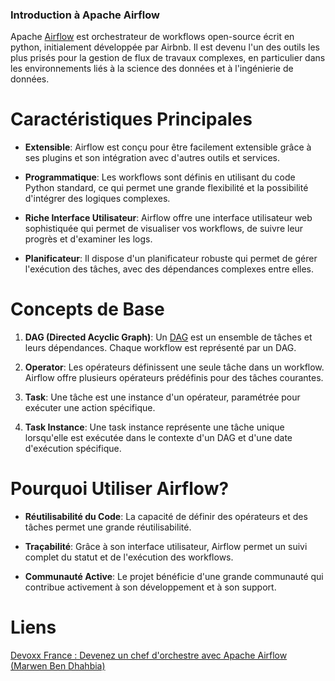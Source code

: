 ### Introduction à Apache Airflow

Apache [Airflow](https://fr.wikipedia.org/wiki/Apache_Airflow) est orchestrateur de workflows open-source écrit en python, initialement développée par Airbnb. Il est devenu l'un des outils les plus prisés pour la gestion de flux de travaux complexes, en particulier dans les environnements liés à la science des données et à l'ingénierie de données.

# Caractéristiques Principales

- **Extensible**: Airflow est conçu pour être facilement extensible grâce à ses plugins et son intégration avec d'autres outils et services.
  
- **Programmatique**: Les workflows sont définis en utilisant du code Python standard, ce qui permet une grande flexibilité et la possibilité d'intégrer des logiques complexes.

- **Riche Interface Utilisateur**: Airflow offre une interface utilisateur web sophistiquée qui permet de visualiser vos workflows, de suivre leur progrès et d'examiner les logs.

- **Planificateur**: Il dispose d'un planificateur robuste qui permet de gérer l'exécution des tâches, avec des dépendances complexes entre elles.

# Concepts de Base

1. **DAG (Directed Acyclic Graph)**: Un [DAG](https://fr.wikipedia.org/wiki/Graphe_orient%C3%A9_acyclique) est un ensemble de tâches et leurs dépendances. Chaque workflow est représenté par un DAG.
   
2. **Operator**: Les opérateurs définissent une seule tâche dans un workflow. Airflow offre plusieurs opérateurs prédéfinis pour des tâches courantes.
  
3. **Task**: Une tâche est une instance d'un opérateur, paramétrée pour exécuter une action spécifique.
  
4. **Task Instance**: Une task instance représente une tâche unique lorsqu'elle est exécutée dans le contexte d'un DAG et d'une date d'exécution spécifique.

# Pourquoi Utiliser Airflow?

- **Réutilisabilité du Code**: La capacité de définir des opérateurs et des tâches permet une grande réutilisabilité.
  
- **Traçabilité**: Grâce à son interface utilisateur, Airflow permet un suivi complet du statut et de l'exécution des workflows.
  
- **Communauté Active**: Le projet bénéficie d'une grande communauté qui contribue activement à son développement et à son support.

# Liens
[Devoxx France : Devenez un chef d'orchestre avec Apache Airflow (Marwen Ben Dhahbia)](https://youtu.be/irAgANuiqc0)